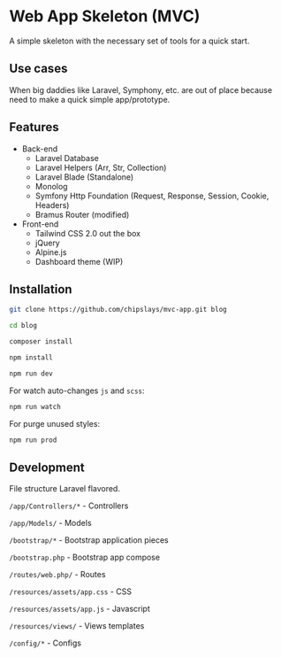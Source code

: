# Web App Skeleton (MVC)

A simple skeleton with the necessary set of tools for a quick start.

## Use cases
When big daddies like Laravel, Symphony, etc. are out of place because need to make a quick simple app/prototype.

## Features
* Back-end
  * Laravel Database
  * Laravel Helpers (Arr, Str, Collection)
  * Laravel Blade (Standalone)
  * Monolog
  * Symfony Http Foundation (Request, Response, Session, Cookie, Headers)
  * Bramus Router (modified)
* Front-end
  * Tailwind CSS 2.0 out the box
  * jQuery
  * Alpine.js
  * Dashboard theme (WIP)

## Installation

```bash
git clone https://github.com/chipslays/mvc-app.git blog
```

```bash
cd blog
```

```bash
composer install
```

```bash
npm install
```

```bash
npm run dev
```

For watch auto-changes `js` and `scss`:

```bash
npm run watch
```

For purge unused styles:

```bash
npm run prod
```

## Development

File structure Laravel flavored.

`/app/Controllers/*` - Controllers

`/app/Models/` - Models

`/bootstrap/*` - Bootstrap application pieces

`/bootstrap.php` - Bootstrap app compose

`/routes/web.php/` - Routes

`/resources/assets/app.css` - CSS

`/resources/assets/app.js` - Javascript

`/resources/views/` - Views templates

`/config/*` - Configs









